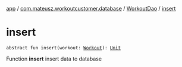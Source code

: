 [app](../../index.md) / [com.mateusz.workoutcustomer.database](../index.md) / [WorkoutDao](index.md) / [insert](./insert.md)

# insert

`abstract fun insert(workout: `[`Workout`](../-workout/index.md)`): `[`Unit`](https://kotlinlang.org/api/latest/jvm/stdlib/kotlin/-unit/index.html)

Function **insert** insert data to database

